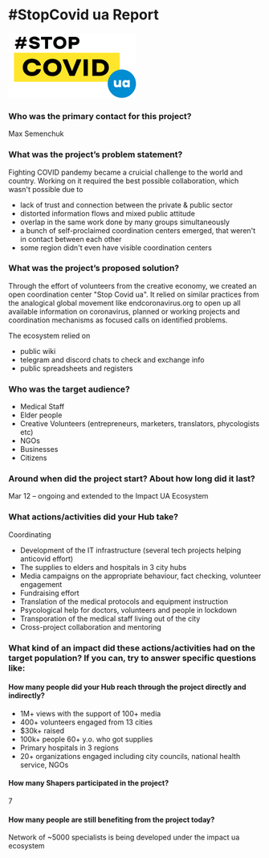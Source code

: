 # \#StopCovid ua Report

![](../../.gitbook/assets/group-2-4-.png)

### Who was the primary contact for this project?

Max Semenchuk

### What was the project’s problem statement?

Fighting COVID pandemy became a cruicial challenge to the world and country. Working on it required the best possible collaboration, which wasn't possible due to

* lack of trust and connection between the private & public sector
* distorted information flows and mixed public attitude
* overlap in the same work done by many groups simultaneously 
* a bunch of self-proclaimed coordination centers emerged, that weren't in contact between each other
* some region didn't even have visible coordination centers

### What was the project’s proposed solution?

Through the effort of volunteers from the creative economy, we created an open coordination center "Stop Covid ua". It relied on similar practices from the analogical global movement like endcoronavirus.org to open up all available information on coronavirus, planned or working projects and coordination mechanisms as focused calls on identified problems.

The ecosystem relied on

* public wiki
* telegram and discord chats to check and exchange info
* public spreadsheets and registers 

### Who was the target audience?

* Medical Staff
* Elder people
* Creative Volunteers \(entrepreneurs, marketers, translators, phycologists etc\)
* NGOs
* Businesses
* Citizens

### Around when did the project start? About how long did it last?

Mar 12 – ongoing and extended to the Impact UA Ecosystem

### What actions/activities did your Hub take?

Coordinating

* Development of the IT infrastructure \(several tech projects helping anticovid effort\)
* The supplies to elders and hospitals in 3 city hubs
* Media campaigns on the appropriate behaviour, fact checking, volunteer engagement
* Fundraising effort 
* Translation of the medical protocols and equipment instruction
* Psycological help for doctors, volunteers and people in lockdown
* Transporation of the medical staff living out of the city
* Cross-project collaboration and mentoring

### What kind of an impact did these actions/activities had on the target population? If you can, try to answer specific questions like:

#### How many people did your Hub reach through the project directly and indirectly?

* 1M+ views with the support of 100+ media
* 400+ volunteers engaged from 13 cities
* $30k+ raised
* 100k+ people 60+ y.o. who got supplies
* Primary hospitals in 3 regions
* 20+ organizations engaged including city councils, national health service, NGOs

#### How many Shapers participated in the project?

7

#### How many people are still benefiting from the project today?

Network of ~5000 specialists is being developed under the impact ua ecosystem

